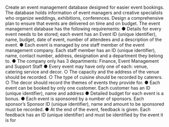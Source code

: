  Create an event management database designed for easier event bookings. The database holds
 information of event managers and creative specialists who organize weddings, exhibitions,
 conferences. Design a comprehensive plan to ensure that events are delivered on time and on
 budget. The event management database has the following requirements:
 ● Details for every event needs to be stored; each event has an Event ID (unique
 identifier), name, budget, date of event, number of attendees and a description of the
 event.
 ● Each event is managed by one staff member of the event management company. Each
 staff member has an ID (unique identifier), name, contact number, address, designation
 and a department they belong to.
 ● The company only has 3 departments: Finance, Event Management and Support Staff
 ● Every event may have only one of each: venue, catering service and decor.
 ○ The capacity and the address of the venue should be recorded.
 ○ The type of cuisine should be recorded by caterers.
 ○ The decor should record the themes of events they provide for.
 ● Each event can be booked by only one customer. Each customer has an ID (unique
 identifier), name and address
 ● Detailed budget for each event is a bonus.
 ● Each event is sponsored by a number of sponsors. Each sponsor’s Sponsor ID (unique
 identifier), name and amount to be sponsored must be recorded.
 ● At the end of the event, feedback is given. Each feedback has an ID (unique identifier)
 and must be identified by the event it is for
